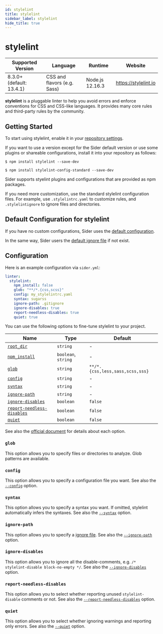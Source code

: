 ```yaml
---
id: stylelint
title: stylelint
sidebar_label: stylelint
hide_title: true
---
```


# stylelint

| Supported Version        | Language                    | Runtime         | Website              |
| ------------------------ | --------------------------- | --------------- | -------------------- |
| 8.3.0+ (default: 13.4.1) | CSS and flavors (e.g. Sass) | Node.js 12.16.3 | https://stylelint.io |

**stylelint** is a pluggable linter to help you avoid errors and enforce conventions for CSS and CSS-like languages.
It provides many core rules and third-party rules by the community.

## Getting Started

To start using stylelint, enable it in your [repository settings](../../getting-started/repository-settings.md).

If you want to use a version except for the Sider default version or use some plugins or shareable configurations, install it into your repository as follows:

```shell
$ npm install stylelint --save-dev

$ npm install stylelint-config-standard --save-dev
```

Sider supports styelint plugins and configurations that are provided as npm packages.

If you need more customization, use the standard stylelint configuration files. For example, use `.stylelintrc.yaml` to customize rules, and `.stylelintignore` to ignore files and directories.

## Default Configuration for stylelint

If you have no custom configurations, Sider uses the [default configuration](https://github.com/sider/runners/blob/master/images/stylelint/sider_recommended_config.yaml).

In the same way, Sider users the [default ignore file](https://github.com/sider/runners/blob/master/images/stylelint/sider_recommended_stylelintignore) if not exist.

## Configuration

Here is an example configuration via `sider.yml`:

```yaml
linter:
  stylelint:
    npm_install: false
    glob: "**/*.{css,scss}"
    config: my_stylelintrc.yaml
    syntax: sugarss
    ignore-path: .gitignore
    ignore-disables: true
    report-needless-disables: true
    quiet: true
```

You can use the following options to fine-tune stylelint to your project.

| Name                                                                                        | Type                | Default                         |
| ------------------------------------------------------------------------------------------- | ------------------- | ------------------------------- |
| [`root_dir`](../../getting-started/custom-configuration.md#linteranalyzer_idroot_dir)       | `string`            | -                               |
| [`npm_install`](../../getting-started/custom-configuration.md#linteranalyzer_idnpm_install) | `boolean`, `string` | -                               |
| [`glob`](#glob)                                                                             | `string`            | `**/*.{css,less,sass,scss,sss}` |
| [`config`](#config)                                                                         | `string`            | -                               |
| [`syntax`](#syntax)                                                                         | `string`            | -                               |
| [`ignore-path`](#ignore-path)                                                               | `string`            | -                               |
| [`ignore-disables`](#ignore-disables)                                                       | `boolean`           | `false`                         |
| [`report-needless-disables`](#report-needless-disables)                                     | `boolean`           | `false`                         |
| [`quiet`](#quiet)                                                                           | `boolean`           | `false`                         |

See also the [official document](https://stylelint.io/user-guide/usage/options) for details about each option.

### `glob`

This option allows you to specify files or directories to analyze. Glob patterns are available.

### `config`

This option allows you to specify a configuration file you want.
See also the [`--config`](https://stylelint.io/user-guide/usage/options#configfile) option.

### `syntax`

This option allows you to specify a syntax you want. If omitted, stylelint automatically infers the syntaxes.
See also the [`--syntax`](https://stylelint.io/user-guide/usage/options#syntax) option.

### `ignore-path`

This option allows you to specify a [ignore file](https://stylelint.io/user-guide/ignore-code).
See also the [`--ignore-path`](https://stylelint.io/user-guide/usage/options#ignorepath) option.

### `ignore-disables`

This option allows you to ignore all the disable-comments, e.g. `/* stylelint-disable block-no-empty */`.
See also the [`--ignore-disables`](https://stylelint.io/user-guide/usage/options#ignoredisables) option.

### `report-needless-disables`

This option allows you to select whether reporting unused `stylelint-disable` comments or not.
See also the [`--report-needless-disables`](https://stylelint.io/user-guide/usage/options#reportneedlessdisables) option.

### `quiet`

This option allows you to select whether ignoring warnings and reporting only errors.
See also the [`--quiet`](https://stylelint.io/user-guide/usage/cli#--quiet--q) option.
